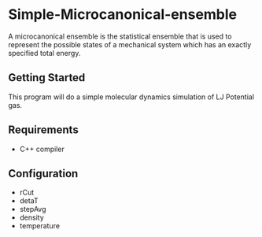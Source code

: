 # Simple-Microcanonical-ensemble
A microcanonical ensemble is the statistical ensemble that is used to represent the possible states of a mechanical system which has an exactly specified total energy.

## Getting Started
This program will do a simple molecular dynamics simulation of LJ Potential gas.

## Requirements
* C++ compiler 

## Configuration
* rCut
* detaT
* stepAvg
* density
* temperature

